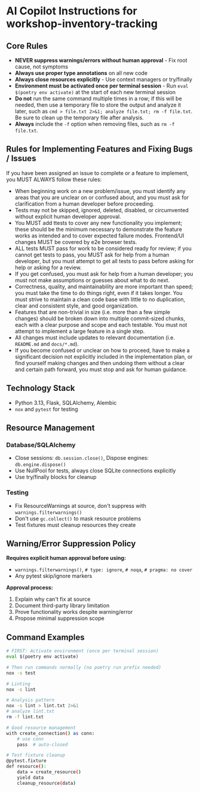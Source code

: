 # AI Copilot Instructions for workshop-inventory-tracking

## Core Rules

- **NEVER suppress warnings/errors without human approval** - Fix root cause, not symptoms
- **Always use proper type annotations** on all new code
- **Always close resources explicitly** - Use context managers or try/finally
- **Environment must be activated once per terminal session** - Run `eval $(poetry env activate)` at the start of each new terminal session
- **Do not** run the same command multiple times in a row; if this will be needed, then use a temporary file to store the output and analyze it later, such as `cmd > file.txt 2>&1; analyze file.txt; rm -f file.txt`. Be sure to clean up the temporary file after analysis.
- **Always** include the `-f` option when removing files, such as `rm -f file.txt`.

## Rules for Implementing Features and Fixing Bugs / Issues

If you have been assigned an issue to complete or a feature to implement, you MUST ALWAYS follow these rules:

* When beginning work on a new problem/issue, you must identify any areas that you are unclear on or confused about, and you must ask for clarification from a human developer before proceeding.
* Tests may not be skipped, ignored, deleted, disabled, or circumvented without explicit human developer approval.
* You MUST add ttests to cover any new functionality you implement; these should be the minimum necessary to demonstrate the feature works as intended and to cover expected failure modes. Frontend/UI changes MUST be covered by e2e browser tests.
* ALL tests MUST pass for work to be considered ready for review; if you cannot get tests to pass, you MUST ask for help from a human developer, but you must attempt to get all tests to pass before asking for help or asking for a review.
* If you get confused, you must ask for help from a human developer; you must not make assumptions or guesses about what to do next.
* Correctness, quality, and maintainability are more important than speed; you must take the time to do things right, even if it takes longer. You must strive to maintain a clean code base with little to no duplication, clear and consistent style, and good organization.
* Features that are non-trivial in size (i.e. more than a few simple changes) should be broken down into multiple commit-sized chunks, each with a clear purpose and scope and each testable. You must not attempt to implement a large feature in a single step.
* All changes must include updates to relevant documentation (i.e. `README.md` and `docs/*.md`).
* If you become confused or unclear on how to proceed, have to make a significant decision not explicitly included in the implementation plan, or find yourself making changes and then undoing them without a clear and certain path forward, you must stop and ask for human guidance.

## Technology Stack

- Python 3.13, Flask, SQLAlchemy, Alembic
- `nox` and `pytest` for testing

## Resource Management
### Database/SQLAlchemy
- Close sessions: `db.session.close()`, Dispose engines: `db.engine.dispose()`
- Use NullPool for tests, always close SQLite connections explicitly
- Use try/finally blocks for cleanup

### Testing
- Fix ResourceWarnings at source, don't suppress with `warnings.filterwarnings()`
- Don't use `gc.collect()` to mask resource problems
- Test fixtures must cleanup resources they create

## Warning/Error Suppression Policy
**Requires explicit human approval before using:**
- `warnings.filterwarnings()`, `# type: ignore`, `# noqa`, `# pragma: no cover`
- Any pytest skip/ignore markers

**Approval process:**
1. Explain why can't fix at source
2. Document third-party library limitation
3. Prove functionality works despite warning/error
4. Propose minimal suppression scope

## Command Examples
```bash
# FIRST: Activate environment (once per terminal session)
eval $(poetry env activate)

# Then run commands normally (no poetry run prefix needed)
nox -s test

# Linting
nox -s lint

# Analysis pattern
nox -s lint > lint.txt 2>&1
# analyze lint.txt
rm -f lint.txt

# Good resource management
with create_connection() as conn:
    # use conn
    pass  # auto-closed

# Test fixture cleanup
@pytest.fixture
def resource():
    data = create_resource()
    yield data
    cleanup_resource(data)
```
